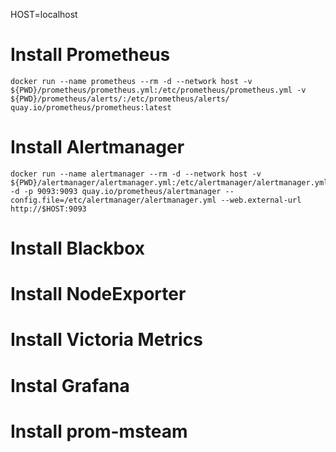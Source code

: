 HOST=localhost
# Install Prometheus 
```
docker run --name prometheus --rm -d --network host -v ${PWD}/prometheus/prometheus.yml:/etc/prometheus/prometheus.yml -v ${PWD}/prometheus/alerts/:/etc/prometheus/alerts/ quay.io/prometheus/prometheus:latest
```
# Install Alertmanager
```
docker run --name alertmanager --rm -d --network host -v ${PWD}/alertmanager/alertmanager.yml:/etc/alertmanager/alertmanager.yml -d -p 9093:9093 quay.io/prometheus/alertmanager --config.file=/etc/alertmanager/alertmanager.yml --web.external-url http://$HOST:9093
```


# Install Blackbox
# Install NodeExporter
# Install Victoria Metrics
# Instal Grafana
# Install prom-msteam


